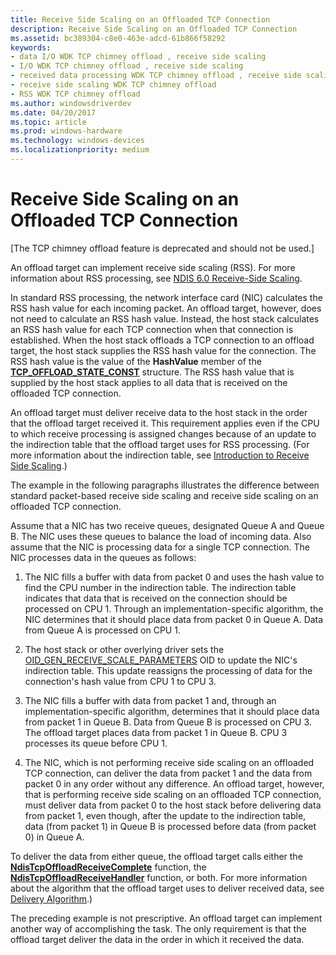 ```yaml
---
title: Receive Side Scaling on an Offloaded TCP Connection
description: Receive Side Scaling on an Offloaded TCP Connection
ms.assetid: bc389304-c8e0-463e-adcd-61b866f58292
keywords:
- data I/O WDK TCP chimney offload , receive side scaling
- I/O WDK TCP chimney offload , receive side scaling
- received data processing WDK TCP chimney offload , receive side scaling
- receive side scaling WDK TCP chimney offload
- RSS WDK TCP chimney offload
ms.author: windowsdriverdev
ms.date: 04/20/2017
ms.topic: article
ms.prod: windows-hardware
ms.technology: windows-devices
ms.localizationpriority: medium
---
```


# Receive Side Scaling on an Offloaded TCP Connection


\[The TCP chimney offload feature is deprecated and should not be used.\]




An offload target can implement receive side scaling (RSS). For more information about RSS processing, see [NDIS 6.0 Receive-Side Scaling](ndis-receive-side-scaling2.md).

In standard RSS processing, the network interface card (NIC) calculates the RSS hash value for each incoming packet. An offload target, however, does not need to calculate an RSS hash value. Instead, the host stack calculates an RSS hash value for each TCP connection when that connection is established. When the host stack offloads a TCP connection to an offload target, the host stack supplies the RSS hash value for the connection. The RSS hash value is the value of the **HashValue** member of the [**TCP\_OFFLOAD\_STATE\_CONST**](https://msdn.microsoft.com/library/windows/hardware/ff570938) structure. The RSS hash value that is supplied by the host stack applies to all data that is received on the offloaded TCP connection.

An offload target must deliver receive data to the host stack in the order that the offload target received it. This requirement applies even if the CPU to which receive processing is assigned changes because of an update to the indirection table that the offload target uses for RSS processing. (For more information about the indirection table, see [Introduction to Receive Side Scaling](introduction-to-receive-side-scaling.md).)

The example in the following paragraphs illustrates the difference between standard packet-based receive side scaling and receive side scaling on an offloaded TCP connection.

Assume that a NIC has two receive queues, designated Queue A and Queue B. The NIC uses these queues to balance the load of incoming data. Also assume that the NIC is processing data for a single TCP connection. The NIC processes data in the queues as follows:

1.  The NIC fills a buffer with data from packet 0 and uses the hash value to find the CPU number in the indirection table. The indirection table indicates that data that is received on the connection should be processed on CPU 1. Through an implementation-specific algorithm, the NIC determines that it should place data from packet 0 in Queue A. Data from Queue A is processed on CPU 1.

2.  The host stack or other overlying driver sets the [OID\_GEN\_RECEIVE\_SCALE\_PARAMETERS](https://msdn.microsoft.com/library/windows/hardware/ff569637) OID to update the NIC's indirection table. This update reassigns the processing of data for the connection's hash value from CPU 1 to CPU 3.

3.  The NIC fills a buffer with data from packet 1 and, through an implementation-specific algorithm, determines that it should place data from packet 1 in Queue B. Data from Queue B is processed on CPU 3. The offload target places data from packet 1 in Queue B. CPU 3 processes its queue before CPU 1.

4.  The NIC, which is not performing receive side scaling on an offloaded TCP connection, can deliver the data from packet 1 and the data from packet 0 in any order without any difference. An offload target, however, that is performing receive side scaling on an offloaded TCP connection, must deliver data from packet 0 to the host stack before delivering data from packet 1, even though, after the update to the indirection table, data (from packet 1) in Queue B is processed before data (from packet 0) in Queue A.

To deliver the data from either queue, the offload target calls either the [**NdisTcpOffloadReceiveComplete**](https://msdn.microsoft.com/library/windows/hardware/ff564599) function, the [**NdisTcpOffloadReceiveHandler**](https://msdn.microsoft.com/library/windows/hardware/ff564606) function, or both. For more information about the algorithm that the offload target uses to deliver received data, see [Delivery Algorithm](delivery-algorithm.md).)

The preceding example is not prescriptive. An offload target can implement another way of accomplishing the task. The only requirement is that the offload target deliver the data in the order in which it received the data.

 

 





